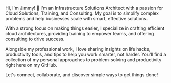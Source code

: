 Hi, I'm Jimmy! 👋
I'm an Infrastructure Solutions Architect with a passion for Cloud Solutions, Training, and Consulting. My goal is to simplify complex problems and help businesses scale with smart, effective solutions.

With a strong focus on making things easier, I specialize in crafting efficient cloud architectures, providing training to empower teams, and offering consulting to drive success.

Alongside my professional work, I love sharing insights on life hacks, productivity tools, and tips to help you work smarter, not harder. You'll find a collection of my personal approaches to problem-solving and productivity right here on my GitHub.

Let's connect, collaborate, and discover simple ways to get things done!
